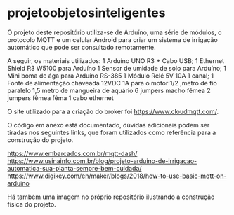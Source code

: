 # projetoobjetosinteligentes

O projeto deste repositório utiliza-se de Arduíno, uma série de módulos, o protocolo MQTT e um celular Android para criar um sistema de irrigação automático que pode ser consultado remotamente. 

A seguir, os materiais utilizados: 
1 Arduíno UNO R3 + Cabo USB;
1 Ethernet Shield R3 W5100 para Arduíno
1 Sensor de umidade de solo para Arduíno;
1 Mini boma de ága para Arduíno RS-385
1 Módulo Relé 5V 10A 1 canal;
1 Fonte de alimentação chaveada 12VDC 1A para o motor
1/2 ,metro de fio paralelo
1,5 metro de mangueira de aquário
6 jumpers macho fêmea
2 jumpers fêmea fêma
1 cabo ethernet

O site utilizado para a criação do broker foi https://www.cloudmqtt.com/.

O código em anexo está documentado, dúvidas adicionais podem ser tiradas nos seguintes links, que foram utilizados como referência para a construção do projeto.

https://www.embarcados.com.br/mqtt-dash/
https://www.usinainfo.com.br/blog/projeto-arduino-de-irrigacao-automatica-sua-planta-sempre-bem-cuidada/
https://www.digikey.com/en/maker/blogs/2018/how-to-use-basic-mqtt-on-arduino

Há também uma imagem no próprio repositório ilustrando a construção física do projeto.

